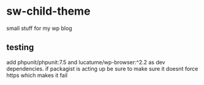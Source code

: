 # sw-child-theme

small stuff for my wp blog

## testing

add phpunit/phpunit:7.5 and lucatume/wp-browser:^2.2 as
dev dependencies. if packagist is acting up be sure to
make sure it doesnt force https which makes it fail
